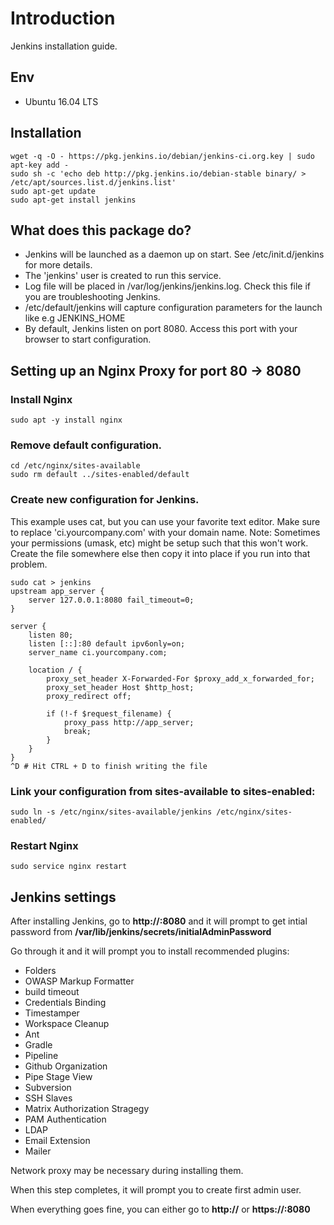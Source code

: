 # Introduction
Jenkins installation guide.

## Env
* Ubuntu 16.04 LTS

## Installation
```
wget -q -O - https://pkg.jenkins.io/debian/jenkins-ci.org.key | sudo apt-key add -
sudo sh -c 'echo deb http://pkg.jenkins.io/debian-stable binary/ > /etc/apt/sources.list.d/jenkins.list'
sudo apt-get update
sudo apt-get install jenkins
```

## What does this package do?
* Jenkins will be launched as a daemon up on start. See /etc/init.d/jenkins for more details.
* The 'jenkins' user is created to run this service.
* Log file will be placed in /var/log/jenkins/jenkins.log. Check this file if you are troubleshooting Jenkins.
* /etc/default/jenkins will capture configuration parameters for the launch like e.g JENKINS_HOME
* By default, Jenkins listen on port 8080. Access this port with your browser to start configuration.

## Setting up an Nginx Proxy for port 80 -> 8080
### Install Nginx
```
sudo apt -y install nginx
```

### Remove default configuration.
```
cd /etc/nginx/sites-available
sudo rm default ../sites-enabled/default
```

### Create new configuration for Jenkins. 
This example uses cat, but you can use your favorite text editor. Make sure to replace 'ci.yourcompany.com' with your domain name.
Note: Sometimes your permissions (umask, etc) might be setup such that this won't work. Create the file somewhere else then copy it into place if you run into that problem.
```
sudo cat > jenkins
upstream app_server {
    server 127.0.0.1:8080 fail_timeout=0;
}

server {
    listen 80;
    listen [::]:80 default ipv6only=on;
    server_name ci.yourcompany.com;

    location / {
        proxy_set_header X-Forwarded-For $proxy_add_x_forwarded_for;
        proxy_set_header Host $http_host;
        proxy_redirect off;

        if (!-f $request_filename) {
            proxy_pass http://app_server;
            break;
        }
    }
}
^D # Hit CTRL + D to finish writing the file
```

### Link your configuration from sites-available to sites-enabled:
```
sudo ln -s /etc/nginx/sites-available/jenkins /etc/nginx/sites-enabled/
```

### Restart Nginx
```
sudo service nginx restart
```

## Jenkins settings
After installing Jenkins, go to <strong>http://<localhost>:8080</strong> and it will prompt to get intial password from 
<strong>/var/lib/jenkins/secrets/initialAdminPassword</strong>

Go through it and it will prompt you to install recommended plugins:
* Folders
* OWASP Markup Formatter
* build timeout
* Credentials Binding
* Timestamper
* Workspace Cleanup
* Ant
* Gradle
* Pipeline
* Github Organization
* Pipe Stage View
* Subversion
* SSH Slaves
* Matrix Authorization Stragegy
* PAM Authentication
* LDAP
* Email Extension
* Mailer

Network proxy may be necessary during installing them.

When this step completes, it will prompt you to create first admin user.

When everything goes fine, you can either go to <strong>http://<localhost></strong> or <strong>https://<localhost>:8080</strong>
